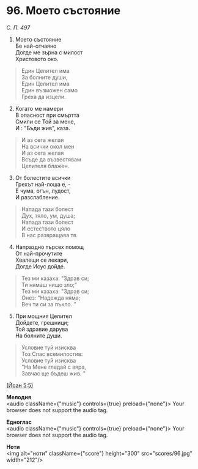 # 96. Моето състояние  

*С. П. 497*  

1. Моето състояние  
Бе най-отчаяно  
Догде ме зърна с милост  
Христовото око.  

> Един Целител има  
> За болните души,  
> Един Целител има  
> Един възможен само  
> Греха да изцели.  

2. Когато ме намери  
В опасност при смъртта  
Смили се Той за мене,  
И : "Бъди жив", каза.  

> И аз сега желая  
> На всички окол мен  
> И аз сега желая  
> Всъде да възвестявам  
> Целителя блажен.  

3. От болестите всички  
Грехът най-лоша е, -  
Е чума, огън, лудост,  
И разслабление.  

> Напада тази болест  
> Дух, тяло, ум, душа;  
> Напада тази болест  
> И естеството цяло  
> В нас развращава тя.  

4. Напраздно търсех помощ  
От най-прочутите  
Хвалещи се лекари,  
Догде Исус дойде.  

> Тез ми казаха: "Здрав си;  
> Ти нямаш нищо зло;"  
> Тез ми казаха: "Здрав си;  
> Онез: "Надежда няма;  
> Веч ти си за пъкло. "  

5. При мощния Целител  
Дойдете, грешници;  
Той здравие дарува  
На болните души.  

> Условие туй изисква  
> Тоз Спас всемилостив:  
> Условие туй изисква  
> "На Мене гледай с вяра,  
> Завчас ще бъдеш жив. "  

[(Йоан 5:5)](http://biblia.bg/index.php?k=43&g=5&s=5)  

__Мелодия__  
<audio className={"music"} controls={true} preload={"none"}><source src="mp3/96.mp3" type="audio/mpeg"/>
Your browser does not support the audio tag.
</audio>  

__Едноглас__  
<audio className={"music"} controls={true} preload={"none"}><source src="transp/96.mp3" type="audio/mpeg"/>
Your browser does not support the audio tag.
</audio>  

__Ноти__  
<img alt="ноти" className={"score"} height="300" src="scores/96.jpg" width="212"/>
